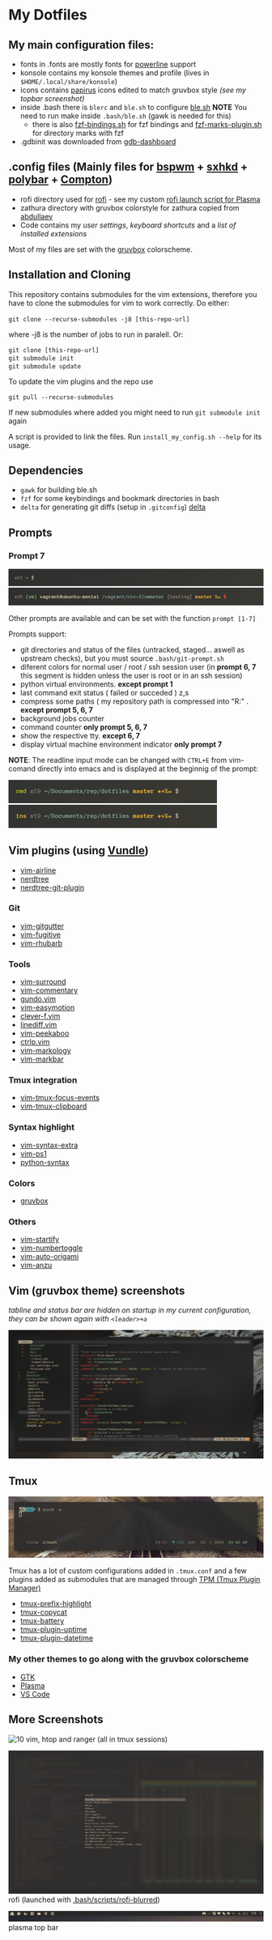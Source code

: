 # My Dotfiles

## My main configuration files:

- fonts in .fonts are mostly fonts for [powerline](https://github.com/powerline/fonts) support
- konsole contains my konsole themes and profile (lives in `$HOME/.local/share/konsole`)
- icons contains [papirus](https://github.com/PapirusDevelopmentTeam/papirus-icon-theme) icons edited to match gruvbox style _(see my topbar screenshot)_
- inside .bash there is `blerc` and `ble.sh` to configure [ble.sh](https://github.com/akinomyoga/ble.sh) **NOTE** You need to run make inside `.bash/ble.sh` (gawk is needed for this)
  - there is also [fzf-bindings.sh](https://github.com/junegunn/fzf/blob/master/shell/key-bindings.bash) for fzf bindings and [fzf-marks-plugin.sh](https://github.com/urbainvaes/fzf-marks) for directory marks with fzf
- .gdbinit was downloaded from [gdb-dashboard](https://github.com/cyrus-and/gdb-dashboard)


## .config files (Mainly files for [bspwm](https://github.com/baskerville/bspwm) + [sxhkd](https://github.com/baskerville/sxhkd) + [polybar](https://github.com/jaagr/polybar) + [Compton](https://github.com/chjj/compton))
- rofi directory used for [rofi](https://github.com/DaveDavenport/rofi) - see my custom [rofi launch script for Plasma](.bash/scripts/rofi-blurred)
- zathura directory with gruvbox colorstyle for zathura copied from [abdullaev](https://github.com/abdullaev/dotfiles/blob/master/.config/zathura/zathurarc)
- Code contains my _user settings_, _keyboard shortcuts_ and a _list of installed extensions_

Most of my files are set with the [gruvbox](https://github.com/morhetz/gruvbox) colorscheme.

## Installation and Cloning

This repository contains submodules for the vim extensions, therefore you have to clone the submodules for vim to work correctly. Do either:

`git clone --recurse-submodules -j8 [this-repo-url]`

where -j8 is the number of jobs to run in paralell. Or:

```
git clone [this-repo-url]
git submodule init
git submodule update
```

To update the vim plugins and the repo use

```
git pull --recurse-submodules
```

If new submodules where added you might need to run `git submodule init` again

A script is provided to link the files. Run `install_my_config.sh --help` for its usage.

## Dependencies

 - `gawk` for building ble.sh
 - `fzf` for some keybindings and bookmark directories in bash
 - `delta` for generating git diffs (setup in `.gitconfig`) [delta](https://github.com/dandavison/delta#used-by-delta)

## Prompts

### Prompt 7

![77](screenshots/7_normal.png)
![77f](screenshots/7_full.png)

Other prompts are available and can be set with the function `prompt [1-7]`

Prompts support:

- git directories and status of the files (untracked, staged... aswell as upstream checks), but you must source `.bash/git-prompt.sh`
- diferent colors for normal user / root / ssh session user (in **prompt 6, 7** this segment is hidden unless the user is root or in an ssh session)
- python virtual environments. **except prompt 1**
- last command exit status ( failed or succeded )
z,s
- compress some paths ( my repository path is compressed into "R:" . **except prompt 5, 6, 7**
- background jobs counter
- command counter **only prompt 5, 6, 7**
- show the respective tty. **except 6, 7**
- display virtual machine environment indicator **only prompt 7**

**NOTE**: The readline input mode can be changed with `CTRL+E` from vim-comand directly into emacs and is displayed at the beginnig of the prompt:

![cmd](screenshots/input_mode1.png) ![ins](screenshots/input_mode2.png)

## Vim plugins (using [Vundle](https://github.com/VundleVim/Vundle.vim))

 -  [vim-airline](https://github.com/vim-airline/vim-airline)
 -  [nerdtree](https://github.com/scrooloose/nerdtree)
 -  [nerdtree-git-plugin](https://github.com/Xuyuanp/nerdtree-git-plugin)

### Git
 -  [vim-gitgutter](https://github.com/airblade/vim-gitgutter)
 -  [vim-fugitive](https://github.com/tpope/vim-fugitive)
 -  [vim-rhubarb](https://github.com/tpope/vim-rhubarb)

### Tools
 -  [vim-surround](https://github.com/tpope/vim-surround)
 -  [vim-commentary](https://github.com/tpope/vim-commentary)
 -  [gundo.vim](https://github.com/sjl/gundo.vim)
 -  [vim-easymotion](https://github.com/easymotion/vim-easymotion)
 -  [clever-f.vim](https://github.com/rhysd/clever-f.vim)
 -  [linediff.vim](https://github.com/AndrewRadev/linediff.vim)
 -  [vim-peekaboo](https://github.com/junegunn/vim-peekaboo)
 -  [ctrlp.vim](https://github.com/ctrlpvim/ctrlp.vim)
 -  [vim-markology](https://github.com/jeetsukumaran/vim-markology)
 -  [vim-markbar](https://github.com/Yilin-Yang/vim-markbar)

### Tmux integration
 -  [vim-tmux-focus-events](https://github.com/tmux-plugins/vim-tmux-focus-events)
 -  [vim-tmux-clipboard](https://github.com/roxma/vim-tmux-clipboard)

### Syntax highlight
 -  [vim-syntax-extra](https://github.com/justinmk/vim-syntax-extra)
 -  [vim-ps1](https://github.com/PProvost/vim-ps1)
 -  [python-syntax](https://github.com/vim-python/python-syntax)

### Colors
 -  [gruvbox](https://github.com/morhetz/gruvbox)

### Others
 -  [vim-startify](https://github.com/mhinz/vim-startify)
 -  [vim-numbertoggle](https://github.com/jeffkreeftmeijer/vim-numbertoggle)
 -  [vim-auto-origami](https://github.com/benknoble/vim-auto-origami)
 -  [vim-anzu](https://github.com/osyo-manga/vim-anzu)

## Vim (gruvbox theme) screenshots

_tabline and status bar are hidden on startup in my current configuration, they can be shown again with `<leader>+a`_

![7](screenshots/vim.png)

## Tmux
![12](screenshots/tmux2.png)

Tmux has a lot of custom configurations added in `.tmux.conf` and a few plugins added as submodules that are managed through [TPM (Tmux Plugin Manager)](https://github.com/tmux-plugins/tpm)

 - [tmux-prefix-highlight](https://github.com/tmux-plugins/tmux-prefix-highlight)
 - [tmux-copycat](https://github.com/tmux-plugins/tmux-copycat)
 - [tmux-battery](https://github.com/tmux-plugins/tmux-battery)
 - [tmux-plugin-uptime](https://github.com/3ximus/tmux-plugin-uptime)
 - [tmux-plugin-datetime](https://github.com/3ximus/tmux-plugin-datetime)

### My other themes to go along with the gruvbox colorscheme
 - [GTK](https://github.com/3ximus/gruvbox-gtk)
 - [Plasma](https://github.com/3ximus/gruvbox-plasma)
 - [VS Code](https://github.com/jdinhlife/vscode-theme-gruvbox)

## More Screenshots

![10](screenshots/complete1.png)
vim, htop and ranger (all in tmux sessions)

![12](screenshots/rofi.png)
rofi (launched with [.bash/scripts/rofi-blurred](.bash/scripts/rofi-blurred))

![13](screenshots/topbar.png)
plasma top bar

